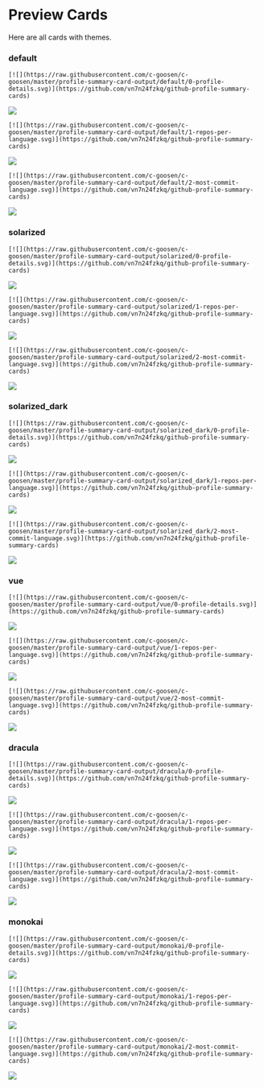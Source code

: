 
# Preview Cards

Here are all cards with themes.


### default


```
[![](https://raw.githubusercontent.com/c-goosen/c-goosen/master/profile-summary-card-output/default/0-profile-details.svg)](https://github.com/vn7n24fzkq/github-profile-summary-cards)
```
![](https://raw.githubusercontent.com/c-goosen/c-goosen/master/profile-summary-card-output/default/0-profile-details.svg)


```
[![](https://raw.githubusercontent.com/c-goosen/c-goosen/master/profile-summary-card-output/default/1-repos-per-language.svg)](https://github.com/vn7n24fzkq/github-profile-summary-cards)
```
![](https://raw.githubusercontent.com/c-goosen/c-goosen/master/profile-summary-card-output/default/1-repos-per-language.svg)


```
[![](https://raw.githubusercontent.com/c-goosen/c-goosen/master/profile-summary-card-output/default/2-most-commit-language.svg)](https://github.com/vn7n24fzkq/github-profile-summary-cards)
```
![](https://raw.githubusercontent.com/c-goosen/c-goosen/master/profile-summary-card-output/default/2-most-commit-language.svg)


### solarized


```
[![](https://raw.githubusercontent.com/c-goosen/c-goosen/master/profile-summary-card-output/solarized/0-profile-details.svg)](https://github.com/vn7n24fzkq/github-profile-summary-cards)
```
![](https://raw.githubusercontent.com/c-goosen/c-goosen/master/profile-summary-card-output/solarized/0-profile-details.svg)


```
[![](https://raw.githubusercontent.com/c-goosen/c-goosen/master/profile-summary-card-output/solarized/1-repos-per-language.svg)](https://github.com/vn7n24fzkq/github-profile-summary-cards)
```
![](https://raw.githubusercontent.com/c-goosen/c-goosen/master/profile-summary-card-output/solarized/1-repos-per-language.svg)


```
[![](https://raw.githubusercontent.com/c-goosen/c-goosen/master/profile-summary-card-output/solarized/2-most-commit-language.svg)](https://github.com/vn7n24fzkq/github-profile-summary-cards)
```
![](https://raw.githubusercontent.com/c-goosen/c-goosen/master/profile-summary-card-output/solarized/2-most-commit-language.svg)


### solarized_dark


```
[![](https://raw.githubusercontent.com/c-goosen/c-goosen/master/profile-summary-card-output/solarized_dark/0-profile-details.svg)](https://github.com/vn7n24fzkq/github-profile-summary-cards)
```
![](https://raw.githubusercontent.com/c-goosen/c-goosen/master/profile-summary-card-output/solarized_dark/0-profile-details.svg)


```
[![](https://raw.githubusercontent.com/c-goosen/c-goosen/master/profile-summary-card-output/solarized_dark/1-repos-per-language.svg)](https://github.com/vn7n24fzkq/github-profile-summary-cards)
```
![](https://raw.githubusercontent.com/c-goosen/c-goosen/master/profile-summary-card-output/solarized_dark/1-repos-per-language.svg)


```
[![](https://raw.githubusercontent.com/c-goosen/c-goosen/master/profile-summary-card-output/solarized_dark/2-most-commit-language.svg)](https://github.com/vn7n24fzkq/github-profile-summary-cards)
```
![](https://raw.githubusercontent.com/c-goosen/c-goosen/master/profile-summary-card-output/solarized_dark/2-most-commit-language.svg)


### vue


```
[![](https://raw.githubusercontent.com/c-goosen/c-goosen/master/profile-summary-card-output/vue/0-profile-details.svg)](https://github.com/vn7n24fzkq/github-profile-summary-cards)
```
![](https://raw.githubusercontent.com/c-goosen/c-goosen/master/profile-summary-card-output/vue/0-profile-details.svg)


```
[![](https://raw.githubusercontent.com/c-goosen/c-goosen/master/profile-summary-card-output/vue/1-repos-per-language.svg)](https://github.com/vn7n24fzkq/github-profile-summary-cards)
```
![](https://raw.githubusercontent.com/c-goosen/c-goosen/master/profile-summary-card-output/vue/1-repos-per-language.svg)


```
[![](https://raw.githubusercontent.com/c-goosen/c-goosen/master/profile-summary-card-output/vue/2-most-commit-language.svg)](https://github.com/vn7n24fzkq/github-profile-summary-cards)
```
![](https://raw.githubusercontent.com/c-goosen/c-goosen/master/profile-summary-card-output/vue/2-most-commit-language.svg)


### dracula


```
[![](https://raw.githubusercontent.com/c-goosen/c-goosen/master/profile-summary-card-output/dracula/0-profile-details.svg)](https://github.com/vn7n24fzkq/github-profile-summary-cards)
```
![](https://raw.githubusercontent.com/c-goosen/c-goosen/master/profile-summary-card-output/dracula/0-profile-details.svg)


```
[![](https://raw.githubusercontent.com/c-goosen/c-goosen/master/profile-summary-card-output/dracula/1-repos-per-language.svg)](https://github.com/vn7n24fzkq/github-profile-summary-cards)
```
![](https://raw.githubusercontent.com/c-goosen/c-goosen/master/profile-summary-card-output/dracula/1-repos-per-language.svg)


```
[![](https://raw.githubusercontent.com/c-goosen/c-goosen/master/profile-summary-card-output/dracula/2-most-commit-language.svg)](https://github.com/vn7n24fzkq/github-profile-summary-cards)
```
![](https://raw.githubusercontent.com/c-goosen/c-goosen/master/profile-summary-card-output/dracula/2-most-commit-language.svg)


### monokai


```
[![](https://raw.githubusercontent.com/c-goosen/c-goosen/master/profile-summary-card-output/monokai/0-profile-details.svg)](https://github.com/vn7n24fzkq/github-profile-summary-cards)
```
![](https://raw.githubusercontent.com/c-goosen/c-goosen/master/profile-summary-card-output/monokai/0-profile-details.svg)


```
[![](https://raw.githubusercontent.com/c-goosen/c-goosen/master/profile-summary-card-output/monokai/1-repos-per-language.svg)](https://github.com/vn7n24fzkq/github-profile-summary-cards)
```
![](https://raw.githubusercontent.com/c-goosen/c-goosen/master/profile-summary-card-output/monokai/1-repos-per-language.svg)


```
[![](https://raw.githubusercontent.com/c-goosen/c-goosen/master/profile-summary-card-output/monokai/2-most-commit-language.svg)](https://github.com/vn7n24fzkq/github-profile-summary-cards)
```
![](https://raw.githubusercontent.com/c-goosen/c-goosen/master/profile-summary-card-output/monokai/2-most-commit-language.svg)

